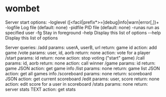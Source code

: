 # wombet

Server start options:
  -loglevel       ([<facil|prefix*>=]debug|info|warn|error[,])+
  -logfile <file> Log file (default: none)
  -pidfile <file> PID file (default: none)
  -runas <user>   run as specified user
  -fg             Stay in foreground
  -help           Display this list of options
  --help          Display this list of options

Server queries:
  /add
		params: userA, userB, url
		return: game id
		action: add game
  /vote
		params: user, id, aorb
		return: none
		action: vote for a player
  /start
		params: id
		return: none
		action: stop voting ("start" game)
  /call
		params: id, aorb
		return: none
		action: call winner
  /game
		params: id
		return: game JSON
		action: get game info
  /list
		params: none
		return: game list JSON
		action: get all games info
  /scoreboard
		params: none
		return: scoreboard JSON
		action: get current scoreboard
  /edit
		params: user, score
		return: none
		action: edit score for a user in scoreboard
  /stats
		params: none
		return: server stats TEXT
		action: get stats
